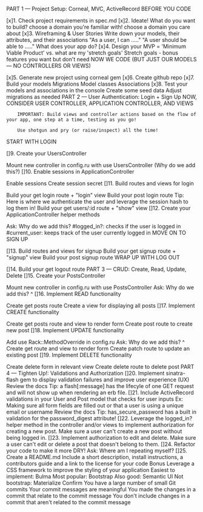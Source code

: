 PART 1 — Project Setup: Corneal, MVC, ActiveRecord
BEFORE YOU CODE

 [x]1. Check project requirements in spec.md
 [x]2. Ideate! What do you want to build?
        choose a domain you're familiar with!
        choose a domain you care about
 [x]3. Wireframing & User Stories
        Write down your models, their attributes, and their associations
        "As a user, I can ....."
        "A user should be able to ....."
        What does your app do?
 [x]4. Design your MVP = 'Minimum Viable Product' vs. what are my 'stretch goals'
        Stretch goals - bonus features you want but don't need
        NOW WE CODE (BUT JUST OUR MODELS — NO CONTROLLERS OR VIEWS)

 [x]5. Generate new project using corneal gem
 [x]6. Create github repo
 [x]7. Build your models
        Migrations
        Model classes
        Associations
 [x]8. Test your models and associations in the console
        Create some seed data
        Adjust migrations as needed
        PART 2 — User Authentication: Login + Sign Up
        NOW, CONSIDER USER CONTROLLER, APPLICATION CONTROLLER, AND VIEWS

        IMPORTANT: Build views and controller actions based on the flow of your app, one step at a time, testing as you go!

        Use shotgun and pry (or raise/inspect) all the time!
START WITH LOGIN

 []9. Create your UsersController

Mount new controller in config.ru with use UsersController (Why do we add this?)
 []10. Enable sessions in ApplicationController

Enable sessions
Create session secret
 []11. Build routes and views for login

Build your get login route + "login" view
Build your post login route
Tip: Here is where we authenticate the user and leverage the session hash to log them in!
Build your get users/:id route + "show" view
 []12. Create your ApplicationController helper methods

Ask: Why do we add this?
#logged_in?: checks if the user is logged in
#current_user: keeps track of the user currently logged in
MOVE ON TO SIGN UP

 []13. Build routes and views for signup
Build your get signup route + "signup" view
Build your post signup route
WRAP UP WITH LOG OUT

 []14. Build your get logout route
PART 3 — CRUD: Create, Read, Update, Delete
 []15. Create your PostsController

Mount new controller in config.ru with use PostsController
Ask: Why do we add this? ^
 []16. Implement READ functionality

Create get posts route
Create a view for displaying all posts
 []17. Implement CREATE functionality

Create get posts route and view to render form
Create post route to create new post
 []18. Implement UPDATE functionality

Add use Rack::MethodOverride in config.ru
Ask: Why do we add this? ^
Create get route and view to render form
Create patch route to update an existing post
 []19. Implement DELETE functionality

Create delete form in relevant view
Create delete route to delete post
PART 4 — Tighten Up!: Validations and Authorization
 []20. Implement sinatra-flash gem to display validation failures and improve user experience (UX)
Review the docs
Tip: a flash[:message] has the lifecyle of one GET request and will not show up when rendering an erb file.
 []21. Include ActiveRecord validations in your User and Post model that checks for user inputs
Ex: Making sure all form fields are filled out or that a user is using a unique email or username
Review the docs
Tip: has_secure_password has a built in validation for the password_digest attribute!
 []22. Leverage the logged_in? helper method in the controller and/or views to implement authorization for creating a new post.
Make sure a user can't create a new post without being logged in.
 []23. Implement authorization to edit and delete.
Make sure a user can't edit or delete a post that doesn't belong to them.
 []24. Refactor your code to make it more DRY!
Ask: Where am I repeating myself?
 []25. Create a README.md
Include a short description, install instructions, a contributors guide and a link to the license for your code
Bonus
 Leverage a CSS framework to improve the styling of your application
Easiest to implement: Bulma
Most popular: Bootstrap
Also good: Semantic UI
Not bootstrap: Materialize
Confirm
 You have a large number of small Git commits
 Your commit messages are meaningful
 You made the changes in a commit that relate to the commit message
 You don't include changes in a commit that aren't related to the commit message